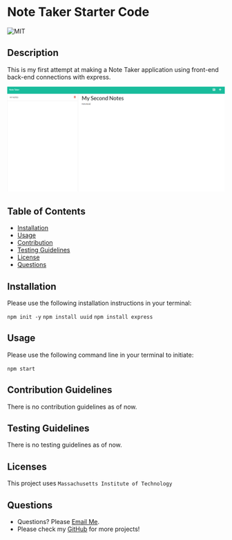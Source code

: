 # Note Taker Starter Code


  ![MIT](https://img.shields.io/badge/license-MIT-green)

## Description
This is my first attempt at making a Note Taker application using front-end back-end connections with express.

![This is an image](ss.png)

## Table of Contents
- [Installation](#installation)
- [Usage](#usage)
- [Contribution](#contributing)
- [Testing Guidelines](#testing)
- [License](#licenses)
- [Questions](#questions)


## Installation <a name="installation"></a>

Please use the following installation instructions in your terminal:

```npm init -y```
```npm install uuid```
```npm install express```



## Usage <a name="usage"></a>

Please use the following command line in your terminal to initiate:

```npm start```


## Contribution Guidelines <a name="contributing"></a>

There is no contribution guidelines as of now. 


## Testing Guidelines <a name="testing"></a>

There is no testing guidelines as of now. 


## Licenses <a name="licenses"></a>

This project uses  ```Massachusetts Institute of Technology```

## Questions <a name="questions"></a>

- Questions? Please [Email Me](mailto:tony.bs.0303@gmail.com).
- Please check my [GitHub](https://github.com/tonybs03) for more projects!
